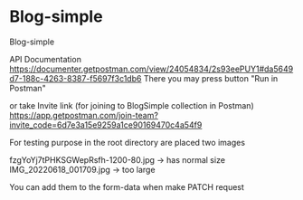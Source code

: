 # Blog-simple

Blog-simple

API Documentation
https://documenter.getpostman.com/view/24054834/2s93eePUY1#da5649d7-188c-4263-8387-f5697f3c1db6
There you may press button "Run in Postman"

or take Invite link (for joining to BlogSimple collection in Postman)
https://app.getpostman.com/join-team?invite_code=6d7e3a15e9259a1ce90169470c4a54f9

For testing purpose in the root directory are placed two images

fzgYoYj7tPHKSGWepRsfh-1200-80.jpg -> has normal size
IMG_20220618_001709.jpg -> too large

You can add them to the form-data when make PATCH request
